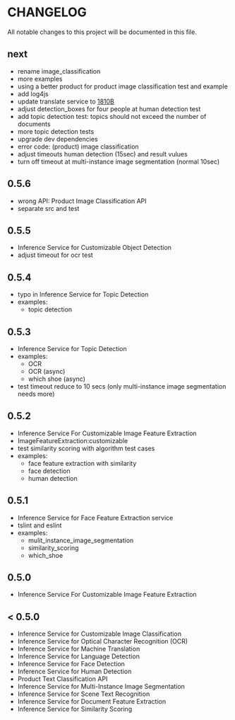 # CHANGELOG

All notable changes to this project will be documented in this file.

## next

- rename image_classification
- more examples
- using a better product for product image classification test and example
- add log4js
- update translate service to [1810B](https://help.sap.com/viewer/2e6173bf645243bb9a88f0269250f3a2/1.0/en-US)
- adjust detection_boxes for four people at human detection test
- add topic detection test: topics should not exceed the number of documents
- more topic detection tests
- upgrade dev dependencies
- error code: (product) image classification
- adjust timeouts human detection (15sec) and result vulues
- turn off timeout at multi-instance image segmentation (normal 10sec)

## 0.5.6

- wrong API: Product Image Classification API
- separate src and test

## 0.5.5

- Inference Service for Customizable Object Detection
- adjust timeout for ocr test

## 0.5.4

- typo in Inference Service for Topic Detection
- examples:
  - topic detection

## 0.5.3

- Inference Service for Topic Detection
- examples:
  - OCR
  - OCR (async)
  - which shoe (async)
- test timeout reduce to 10 secs (only multi-instance image segmentation needs more)

## 0.5.2

- Inference Service For Customizable Image Feature Extraction
- ImageFeatureExtraction:customizable
- test similarity scoring with algorithm test cases
- examples:
  - face feature extraction with similarity
  - face detection
  - human detection

## 0.5.1

- Inference Service for Face Feature Extraction service
- tslint and eslint
- examples:
  - mulit_instance_image_segmentation
  - similarity_scoring
  - which_shoe

## 0.5.0

- Inference Service For Customizable Image Feature Extraction

## < 0.5.0

- Inference Service for Customizable Image Classification
- Inference Service for Optical Character Recognition (OCR)
- Inference Service for Machine Translation
- Inference Service for Language Detection
- Inference Service for Face Detection
- Inference Service for Human Detection
- Product Text Classification API
- Inference Service for Multi-Instance Image Segmentation
- Inference Service for Scene Text Recognition
- Inference Service for Document Feature Extraction
- Inference Service for Similarity Scoring

[v0.5.2]: https://github.com/choas/sap-leonardo/compare/v0.5.1...v0.5.2
[v0.5.1]: https://github.com/choas/sap-leonardo/compare/v0.5.0...v0.5.1
[v0.5.0]: https://github.com/choas/sap-leonardo/compare/v0.1.9...v0.5.0
[v0.1.9]: https://github.com/choas/sap-leonardo/compare/v0.1.2...v0.1.9
